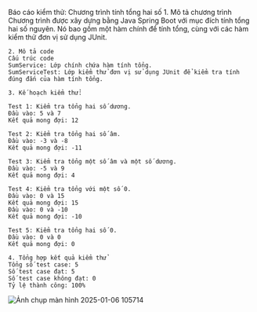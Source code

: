 
Báo cáo kiểm thử: Chương trình tính tổng hai số
    1. Mô tả chương trình
    Chương trình được xây dựng bằng Java Spring Boot với mục đích tính tổng hai số nguyên. Nó bao gồm một hàm chính để tính tổng, cùng với các hàm kiểm thử đơn vị sử dụng JUnit.
    
    2. Mô tả code
    Cấu trúc code
    SumService: Lớp chính chứa hàm tính tổng.
    SumServiceTest: Lớp kiểm thử đơn vị sử dụng JUnit để kiểm tra tính đúng đắn của hàm tính tổng.
    
    3. Kế hoạch kiểm thử:
       
    Test 1: Kiểm tra tổng hai số dương.
    Đầu vào: 5 và 7
    Kết quả mong đợi: 12
    
    Test 2: Kiểm tra tổng hai số âm.
    Đầu vào: -3 và -8
    Kết quả mong đợi: -11
    
    Test 3: Kiểm tra tổng một số âm và một số dương.
    Đầu vào: -5 và 9
    Kết quả mong đợi: 4
    
    Test 4: Kiểm tra tổng với một số 0.
    Đầu vào: 0 và 15
    Kết quả mong đợi: 15
    Đầu vào: 0 và -10
    Kết quả mong đợi: -10
    
    Test 5: Kiểm tra tổng hai số 0.
    Đầu vào: 0 và 0
    Kết quả mong đợi: 0
    
    4. Tổng hợp kết quả kiểm thử
    Tổng số test case: 5
    Số test case đạt: 5
    Số test case không đạt: 0
    Tỷ lệ thành công: 100%
![Ảnh chụp màn hình 2025-01-06 105714](https://github.com/user-attachments/assets/95b60cfb-adf0-45d6-83a0-570956718e50)


